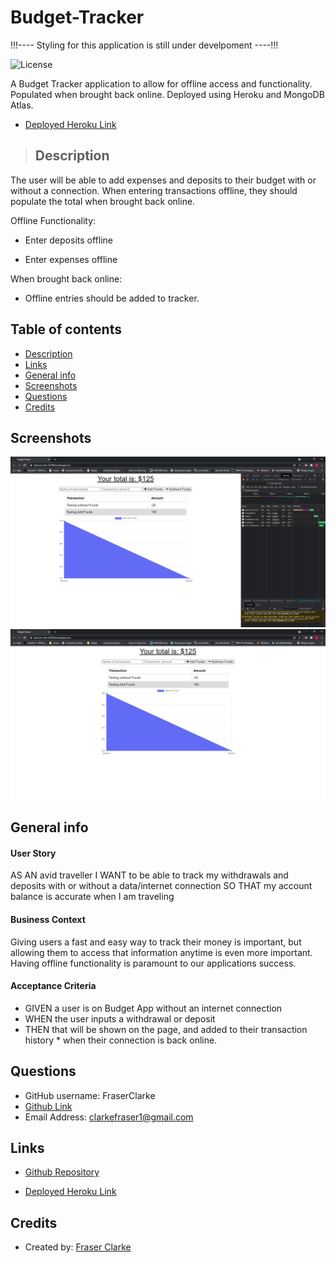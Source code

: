 # Budget-Tracker

!!!---- Styling for this application is still under develpoment ----!!!

![License](https://img.shields.io/badge/License-MIT-blue.svg)

A Budget Tracker application to allow for offline access and functionality. Populated when brought back online.
Deployed using Heroku and MongoDB Atlas.

- [Deployed Heroku Link](https://obscure-river-26700.herokuapp.com/)

> ## Description

The user will be able to add expenses and deposits to their budget with or without a connection. When entering transactions offline, they should populate the total when brought back online.

Offline Functionality:

- Enter deposits offline

- Enter expenses offline

When brought back online:

- Offline entries should be added to tracker.

## Table of contents

- [Description](#Description)
- [Links](#Links)
- [General info](#general-info)
- [Screenshots](#Screenshots)
- [Questions](#Questions)
- [Credits](#Credits)

## Screenshots

![Example screenshot](https://raw.githubusercontent.com/FraserClarke/Budget-Tracker/main/public/img/budget1.PNG)
![Example screenshot](https://raw.githubusercontent.com/FraserClarke/Budget-Tracker/main/public/img/budget2.PNG)

## General info

#### User Story

AS AN avid traveller
I WANT to be able to track my withdrawals and deposits with or without a data/internet connection
SO THAT my account balance is accurate when I am traveling

#### Business Context

Giving users a fast and easy way to track their money is important, but allowing them to access that information anytime is even more important. Having offline functionality is paramount to our applications success.

#### Acceptance Criteria

- GIVEN a user is on Budget App without an internet connection
- WHEN the user inputs a withdrawal or deposit
- THEN that will be shown on the page, and added to their transaction history \* when their connection is back online.

## Questions

- GitHub username: FraserClarke
- [Github Link](https://github.com/FraserClarke)
- Email Address: clarkefraser1@gmail.com

## Links

- [Github Repository](https://github.com/FraserClarke/Budget-Tracker)

- [Deployed Heroku Link](https://obscure-river-26700.herokuapp.com/)

## Credits

- Created by: [Fraser Clarke](https://github.com/FraserClarke)
